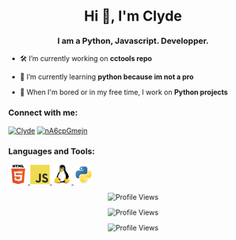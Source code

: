 <h1 align="center">Hi 👋, I'm Clyde</h1>
<h3 align="center">I am a Python, Javascript. Developper.</h3>

- 🛠️ I’m currently working on **cctools repo**

- 🌱 I’m currently learning **python because im not a pro**

- 🚀 When I'm bored or in my free time, I work on **Python projects**


<h3 align="left">Connect with me:</h3>
<p align="left">
<a href="https://youtube.com/channel/UC4vJgHvruxP7fq-Fyoegz3A" target="blank"><img align="center" src="https://raw.githubusercontent.com/rahuldkjain/github-profile-readme-generator/master/src/images/icons/Social/youtube.svg" alt="Clyde" height="30" width="40" /></a>
<a href="https://discord.gg/Wz7UdFNhaY" target="blank"><img align="center" src="https://raw.githubusercontent.com/rahuldkjain/github-profile-readme-generator/master/src/images/icons/Social/discord.svg" alt="nA6cpGmejn" height="30" width="40" /></a>
</p>

<h3 align="left">Languages and Tools:</h3>
 <a href="https://www.w3.org/html/" target="_blank" rel="noreferrer"> <img src="https://raw.githubusercontent.com/devicons/devicon/master/icons/html5/html5-original-wordmark.svg" alt="html5" width="40" height="40"/> </a> <a href="https://developer.mozilla.org/en-US/docs/Web/JavaScript" target="_blank" rel="noreferrer"> <img src="https://raw.githubusercontent.com/devicons/devicon/master/icons/javascript/javascript-original.svg" alt="javascript" width="40" height="40"/> </a> <a href="https://www.linux.org/" target="_blank" rel="noreferrer"> <img src="https://raw.githubusercontent.com/devicons/devicon/master/icons/linux/linux-original.svg" alt="linux" width="40" height="40"/> </a> <a href="https://www.python.org" target="_blank" rel="noreferrer"> <img src="https://raw.githubusercontent.com/devicons/devicon/master/icons/python/python-original.svg" alt="python" width="40" height="40"/> </a> </p>

<p align="center">
  <img src="https://api.visitorbadge.io/api/VisitorHit?user=clydedcc&countColorcountColor&countColor=%23FF0000" alt="Profile Views">
</p>
<p align="center">
  <img src="https://img.shields.io/github/followers/clydedc?color=FF0000&style=for-the-badge&logo=github&label=Follow" alt="Profile Views">
</p>
<p align="center">
  <img src="https://img.shields.io/github/stars/clydedc?color=FF0000&style=for-the-badge&logo=github&label=Star" alt="Profile Views">
</p>
